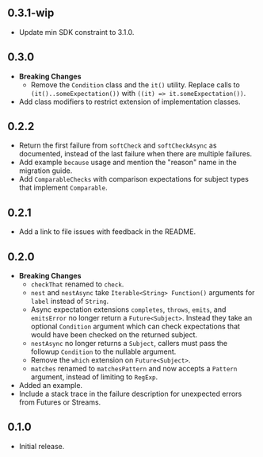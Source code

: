 ## 0.3.1-wip

- Update min SDK constraint to 3.1.0.

## 0.3.0

-   **Breaking Changes**
    -   Remove the `Condition` class and the `it()` utility. Replace calls to
        `(it()..someExpectation())` with `((it) => it.someExpectation())`.
-   Add class modifiers to restrict extension of implementation classes.

## 0.2.2

-   Return the first failure from `softCheck` and `softCheckAsync` as
    documented, instead of the last failure when there are multiple failures.
-   Add example `because` usage and mention the "reason" name in the migration
    guide.
-   Add `ComparableChecks` with comparison expectations for subject types that
    implement `Comparable`.

## 0.2.1

-   Add a link to file issues with feedback in the README.

## 0.2.0

-   **Breaking Changes**
    -   `checkThat` renamed to `check`.
    -   `nest` and `nestAsync` take `Iterable<String> Function()` arguments for
        `label` instead of `String`.
    -   Async expectation extensions `completes`, `throws`, `emits`, and
        `emitsError` no longer return a `Future<Subject>`. Instead they take an
        optional `Condition` argument which can check expectations that would
        have been checked on the returned subject.
    -   `nestAsync` no longer returns a `Subject`, callers must pass the
        followup `Condition` to the nullable argument.
    -   Remove the `which` extension on `Future<Subject>`.
    -   `matches` renamed to `matchesPattern` and now accepts a `Pattern`
        argument, instead of limiting to `RegExp`.
-   Added an example.
-   Include a stack trace in the failure description for unexpected errors from
    Futures or Streams.

## 0.1.0

-   Initial release.
